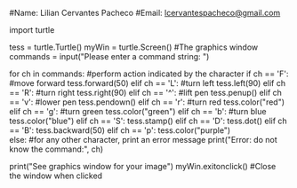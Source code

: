 #Name:  Lilian Cervantes Pacheco
#Email: lcervantespacheco@gmail.com

import turtle

tess = turtle.Turtle()
myWin = turtle.Screen()     #The graphics window
commands = input("Please enter a command string: ")

for ch in commands:
    #perform action indicated by the character
    if ch == 'F':            #move forward
        tess.forward(50)
    elif ch == 'L':          #turn left
        tess.left(90)
    elif ch == 'R':          #turn right
        tess.right(90)
    elif ch == '^':          #lift pen
        tess.penup()
    elif ch == 'v':          #lower pen
        tess.pendown()
    elif ch == 'r':          #turn red
        tess.color("red")
    elif ch == 'g':          #turn green
        tess.color("green")
    elif ch == 'b':          #turn blue
        tess.color("blue")
    elif ch == 'S':
        tess.stamp()
    elif ch == 'D':
        tess.dot()
    elif ch == 'B':
        tess.backward(50)
    elif ch == 'p':
        tess.color("purple")  
    else:                    #for any other character, print an error message
        print("Error: do not know the command:", ch)

print("See graphics window for your image")
myWin.exitonclick()         #Close the window when clicked
